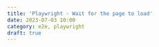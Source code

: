 ```yaml
---
title: 'Playwright - Wait for the page to load'
date: 2023-07-03 10:00
category: e2e, playwright
draft: true
---
```



